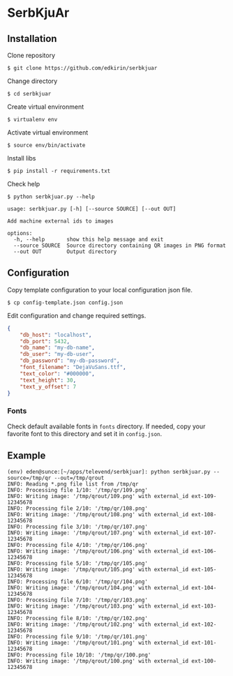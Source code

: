 # SerbKjuAr

## Installation

Clone repository
```
$ git clone https://github.com/edkirin/serbkjuar
```

Change directory
```
$ cd serbkjuar
```

Create virtual environment
```
$ virtualenv env
```

Activate virtual environment
```
$ source env/bin/activate
```

Install libs
```
$ pip install -r requirements.txt
```

Check help
```
$ python serbkjuar.py --help

usage: serbkjuar.py [-h] [--source SOURCE] [--out OUT]

Add machine external ids to images

options:
  -h, --help       show this help message and exit
  --source SOURCE  Source directory containing QR images in PNG format
  --out OUT        Output directory
```

## Configuration

Copy template configuration to your local configuration json file.
```
$ cp config-template.json config.json
```

Edit configuration and change required settings.
```json
{
    "db_host": "localhost",
    "db_port": 5432,
    "db_name": "my-db-name",
    "db_user": "my-db-user",
    "db_password": "my-db-password",
    "font_filename": "DejaVuSans.ttf",
    "text_color": "#000000",
    "text_height": 30,
    "text_y_offset": 7
}
```

### Fonts

Check default available fonts in `fonts` directory. If needed, copy your favorite font to this directory and set it in `config.json`.

## Example

```
(env) eden@sunce:[~/apps/televend/serbkjuar]: python serbkjuar.py --source=/tmp/qr --out=/tmp/qrout
INFO: Reading *.png file list from /tmp/qr
INFO: Processing file 1/10: '/tmp/qr/109.png'
INFO: Writing image: '/tmp/qrout/109.png' with external_id ext-109-12345678
INFO: Processing file 2/10: '/tmp/qr/108.png'
INFO: Writing image: '/tmp/qrout/108.png' with external_id ext-108-12345678
INFO: Processing file 3/10: '/tmp/qr/107.png'
INFO: Writing image: '/tmp/qrout/107.png' with external_id ext-107-12345678
INFO: Processing file 4/10: '/tmp/qr/106.png'
INFO: Writing image: '/tmp/qrout/106.png' with external_id ext-106-12345678
INFO: Processing file 5/10: '/tmp/qr/105.png'
INFO: Writing image: '/tmp/qrout/105.png' with external_id ext-105-12345678
INFO: Processing file 6/10: '/tmp/qr/104.png'
INFO: Writing image: '/tmp/qrout/104.png' with external_id ext-104-12345678
INFO: Processing file 7/10: '/tmp/qr/103.png'
INFO: Writing image: '/tmp/qrout/103.png' with external_id ext-103-12345678
INFO: Processing file 8/10: '/tmp/qr/102.png'
INFO: Writing image: '/tmp/qrout/102.png' with external_id ext-102-12345678
INFO: Processing file 9/10: '/tmp/qr/101.png'
INFO: Writing image: '/tmp/qrout/101.png' with external_id ext-101-12345678
INFO: Processing file 10/10: '/tmp/qr/100.png'
INFO: Writing image: '/tmp/qrout/100.png' with external_id ext-100-12345678
```
